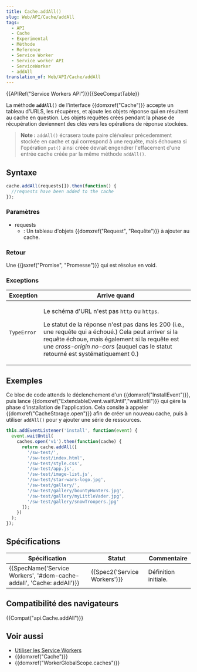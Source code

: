 ```yaml
---
title: Cache.addAll()
slug: Web/API/Cache/addAll
tags:
  - API
  - Cache
  - Experimental
  - Méthode
  - Reference
  - Service Worker
  - Service worker API
  - ServiceWorker
  - addAll
translation_of: Web/API/Cache/addAll
---
```

{{APIRef("Service Workers API")}}{{SeeCompatTable}}

La méthode **`addAll()`** de l'interface {{domxref("Cache")}} accepte un tableau d'URLS, les récupères, et ajoute les objets réponse qui en résultent au cache en question. Les objets requêtes crées pendant la phase de récupération deviennent des clés vers les opérations de réponse stockées.

> **Note :** `addAll()` écrasera toute paire clé/valeur précedemment stockée en cache et qui correspond à une requête, mais échouera si l'opération `put()` ainsi créée devrait engendrer l'effacement d'une entrée cache créée par la même méthode `addAll()`.

## Syntaxe

```js
cache.addAll(requests[]).then(function() {
  //requests have been added to the cache
});
```

### Paramètres

- requests
  - : Un tableau d'objets {{domxref("Request", "Requête")}} à ajouter au cache.

### Retour

Une {{jsxref("Promise", "Promesse")}} qui est résolue en void.

### Exceptions

<table class="standard-table">
  <thead>
    <tr>
      <th scope="col"><strong>Exception</strong></th>
      <th scope="col"><strong>Arrive quand</strong></th>
    </tr>
  </thead>
  <tbody>
    <tr>
      <td><code>TypeError</code></td>
      <td>
        <p>
          Le schéma d'URL n'est pas <code>http</code> ou <code>https</code>.
        </p>
        <p>
          Le statut de la réponse n'est pas dans les 200 (i.e., une requête qui
          a échoué.) Cela peut arriver si la requête échoue, mais également si
          la requête est une <em>cross-origin no-cors</em> (auquel cas le statut
          retourné est systématiquement 0.)
        </p>
      </td>
    </tr>
  </tbody>
</table>

## **Exemples**

Ce bloc de code attends le déclenchement d'un {{domxref("InstallEvent")}}, puis lance {{domxref("ExtendableEvent.waitUntil","waitUntil")}} qui gère la phase d'installation de l'application. Cela consite à appeler {{domxref("CacheStorage.open")}} afin de créer un nouveau cache, puis à utiliser `addAll()` pour y ajouter une série de ressources.

```js
this.addEventListener('install', function(event) {
  event.waitUntil(
    caches.open('v1').then(function(cache) {
      return cache.addAll([
        '/sw-test/',
        '/sw-test/index.html',
        '/sw-test/style.css',
        '/sw-test/app.js',
        '/sw-test/image-list.js',
        '/sw-test/star-wars-logo.jpg',
        '/sw-test/gallery/',
        '/sw-test/gallery/bountyHunters.jpg',
        '/sw-test/gallery/myLittleVader.jpg',
        '/sw-test/gallery/snowTroopers.jpg'
      ]);
    })
  );
});
```

## Spécifications

| Spécification                                                                                | Statut                               | Commentaire          |
| -------------------------------------------------------------------------------------------- | ------------------------------------ | -------------------- |
| {{SpecName('Service Workers', '#dom-cache-addall', 'Cache: addAll')}} | {{Spec2('Service Workers')}} | Définition initiale. |

## Compatibilité des navigateurs

{{Compat("api.Cache.addAll")}}

## Voir aussi

- [Utiliser les Service Workers](/fr/docs/Web/API/Service_Worker_API/Using_Service_Workers)
- {{domxref("Cache")}}
- {{domxref("WorkerGlobalScope.caches")}}
